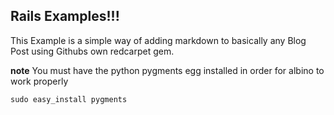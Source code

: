 Rails Examples!!!
-----------------

This Example is a simple way of adding markdown to basically any Blog Post using Githubs own redcarpet gem.

**note** You must have the python pygments egg installed in order for albino to work properly

```
sudo easy_install pygments
```